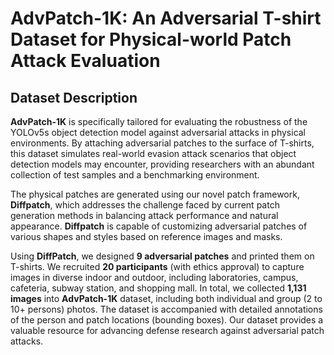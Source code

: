 # AdvPatch-1K: An Adversarial T-shirt Dataset for Physical-world Patch Attack Evaluation

## Dataset Description

**AdvPatch-1K** is specifically tailored for evaluating the robustness of the YOLOv5s object detection model against adversarial attacks in physical environments. By attaching adversarial patches to the surface of T-shirts, this dataset simulates real-world evasion attack scenarios that object detection models may encounter, providing researchers with an abundant collection of test samples and a benchmarking environment.

The physical patches are generated using our novel patch framework, **Diffpatch**, which addresses the challenge faced by current patch generation methods in balancing attack performance and natural appearance. **Diffpatch** is capable of customizing adversarial patches of various shapes and styles based on reference images and masks.

Using **DiffPatch**, we designed **9 adversarial patches** and printed them on T-shirts. We recruited **20 participants** (with ethics approval) to capture images in diverse indoor and outdoor, including laboratories, campus, cafeteria, subway station, and shopping mall. In total, we collected **1,131 images** into **AdvPatch-1K** dataset, including both individual and group (2 to 10+ persons) photos. The dataset is accompanied with detailed annotations of the person and patch locations (bounding boxes). Our dataset provides a valuable resource for advancing defense research against adversarial patch attacks.



